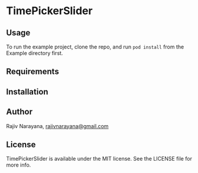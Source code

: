# TimePickerSlider
<!--
[![CI Status](http://img.shields.io/travis/Rajiv Narayana/TimePickerSlider.svg?style=flat)](https://travis-ci.org/Rajiv Narayana/TimePickerSlider)
[![Version](https://img.shields.io/cocoapods/v/TimePickerSlider.svg?style=flat)](http://cocoapods.org/pods/TimePickerSlider)
[![License](https://img.shields.io/cocoapods/l/TimePickerSlider.svg?style=flat)](http://cocoapods.org/pods/TimePickerSlider)
[![Platform](https://img.shields.io/cocoapods/p/TimePickerSlider.svg?style=flat)](http://cocoapods.org/pods/TimePickerSlider)
-->
## Usage

To run the example project, clone the repo, and run `pod install` from the Example directory first.

## Requirements

## Installation
<!--
TimePickerSlider is available through [CocoaPods](http://cocoapods.org). To install
it, simply add the following line to your Podfile:
```ruby
pod "TimePickerSlider"
```
 -->

## Author

Rajiv Narayana, rajivnarayana@gmail.com

## License

TimePickerSlider is available under the MIT license. See the LICENSE file for more info.
